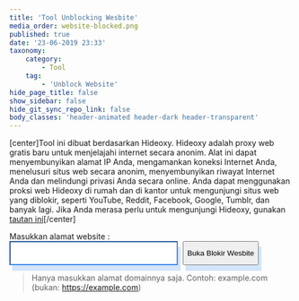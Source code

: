 ```yaml
---
title: 'Tool Unblocking Wesbite'
media_order: website-blocked.png
published: true
date: '23-06-2019 23:33'
taxonomy:
    category:
        - Tool
    tag:
        - 'Unblock Website'
hide_page_title: false
show_sidebar: false
hide_git_sync_repo_link: false
body_classes: 'header-animated header-dark header-transparent'
---
```


[center]Tool ini dibuat berdasarkan Hideoxy. Hideoxy adalah proxy web gratis baru untuk menjelajahi internet secara anonim. Alat ini dapat menyembunyikan alamat IP Anda, mengamankan koneksi Internet Anda, menelusuri situs web secara anonim, menyembunyikan riwayat Internet Anda dan melindungi privasi Anda secara online. Anda dapat menggunakan proksi web Hideoxy di rumah dan di kantor untuk mengunjungi situs web yang diblokir, seperti YouTube, Reddit, Facebook, Google, Tumblr, dan banyak lagi. Jika Anda merasa perlu untuk mengunjungi Hideoxy, gunakan [tautan ini](http://www.hideoxy.com)[/center]

<div class="py-5">
    <div class="container">
      <div class="row">
        <div class="col-md-12 text-center"><label>Masukkan alamat website :</label>
          <form class="text-center" role="form" action="http://service.hideoxy.com/index.php" method="post" >
    <input type="text" name="url" class="form-control-large  border rounded" id="websiteURL" value=""  style="width: 300px;height:43px;margin-right:5px;
 color: rgb(80, 89, 108); box-shadow: none;border-color: rgba(48, 133, 238, 1);box-shadow: 5px 10px rgba(90, 158, 242, 0.26);" >
		  <button type="submit" class="btn btn-primary" style="box-shadow: 5px 10px rgba(90, 158, 242, 0.26);height:43px">Buka Blokir Wesbite</button>
		</form>
        </div>
      </div>
    </div>
  </div>
  
  > Hanya masukkan alamat domainnya saja. Contoh: example.com (bukan: https://example.com)